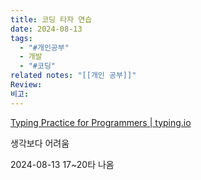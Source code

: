 ```yaml
---
title: 코딩 타자 연습
date: 2024-08-13
tags:
  - "#개인공부"
  - 개발
  - "#코딩"
related notes: "[[개인 공부]]"
Review: 
비고:
---
```


[Typing Practice for Programmers | typing.io](https://typing.io/)

생각보다 어려움

2024-08-13
17~20타 나옴
